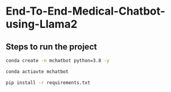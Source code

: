 # End-To-End-Medical-Chatbot-using-Llama2

## Steps to run the project

```bash
conda create -n mchatbot python=3.8 -y
```

```bash
conda actiavte mchatbot
```

```bash
pip install -r requirements.txt
```


